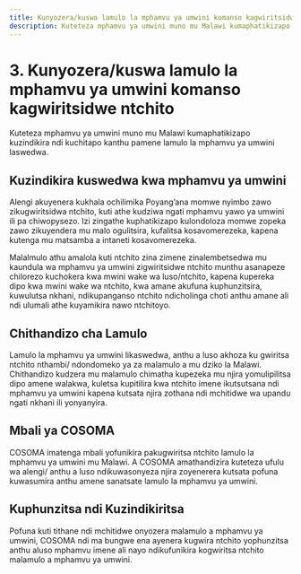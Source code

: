 ```yaml
---
title: Kunyozera/kuswa lamulo la mphamvu ya umwini komanso kagwiritsidwe ntchito
description: Kuteteza mphamvu ya umwini muno mu Malawi kumaphatikizapo kuzindikira ndi kuchitapo kanthu pamene lamulo la mphamvu ya umwini laswedwa.
---
```

# 3. Kunyozera/kuswa lamulo la mphamvu ya umwini komanso kagwiritsidwe ntchito

Kuteteza mphamvu ya umwini muno mu Malawi kumaphatikizapo kuzindikira ndi kuchitapo kanthu pamene lamulo la mphamvu ya umwini laswedwa.

## Kuzindikira kuswedwa kwa mphamvu ya umwini

Alengi akuyenera kukhala ochilimika Poyang’ana momwe nyimbo zawo zikugwiritsidwa ntchito, kuti athe kudziwa ngati mphamvu yawo ya umwini ili pa chiwopysezo. Izi zingathe kuphatikizapo kulondoloza momwe zopeka zawo zikuyendera mu malo ogulitsira, kufalitsa kosavomerezeka, kapena kutenga mu matsamba a intaneti kosavomerezeka.

Malalmulo athu amalola kuti ntchito zina zimene zinalembetsedwa mu kaundula wa mphamvu ya umwini zigwiritsidwe ntchito munthu asanapeze chilorezo kuchokera kwa mwini wake wa luso/ntchito, kapena kupereka dipo kwa mwini wake wa ntchito, kwa amane akufuna kuphunzitsira, kuwulutsa nkhani, ndikupanganso ntchito ndicholinga choti anthu amane ali ndi ulumali athe kuyamikira nawo ntchitoyo.

## Chithandizo cha Lamulo

Lamulo la mphamvu ya umwini likaswedwa, anthu a luso akhoza ku gwiritsa ntchito nthambi/ ndondomeko ya za malamulo a mu dziko la Malawi. Chithandizo kudzera mu malamulo chimatha kupezeka mu njira yomulipilitsa dipo amene walakwa, kuletsa kupitilira kwa ntchito imene ikutsutsana ndi mphamvu ya umwini kapena kutsata njira zothana ndi mchitidwe wa upandu ngati nkhani ili yonyanyira.

## Mbali ya COSOMA

COSOMA imatenga mbali yofunikira pakugwiritsa ntchito lamulo la mphamvu ya umwini mu Malawi. A COSOMA amathandizira kuteteza ufulu wa  alengi/ anthu a luso ndikuwasonyeza njira zoyenerera kutsata pofuna kuwasumira anthu amene sanatsate lamulo la mphamvu ya umwini.

## Kuphunzitsa ndi Kuzindikiritsa

Pofuna kuti tithane ndi mchitidwe onyozera malamulo a mphamvu ya umwini, COSOMA ndi ma bungwe ena ayenera kugwira ntchito yophunzitsa anthu aluso mphamvu imene ali nayo ndikufunikira kogwiritsa ntchito malamulo a mphamvu ya umwini.
